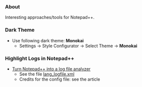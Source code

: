### About

Interesting approaches/tools for Notepad++.

### Dark Theme

* Use following dark theme: **Monokai**
    + Settings -> Style Configurator -> Select Theme -> **Monokai**

### Highlight Logs in Notepad++

* [Turn Notepad++ into a log file analyzer](https://darekkay.com/blog/turn-notepad-into-a-log-file-analyzer/)
    + See the file [lang_logfile.xml](lang_logfile.xml)
    + Credits for the config file: see the article
